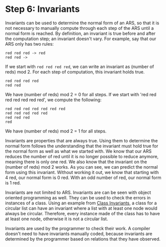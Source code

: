 # Step 6: Invariants

Invariants can be used to determine the normal form of an ARS, so that it is not necessary to manually compute through each step of the ARS until a normal form is reached. By definition, an invariant is true before and after the computation step; an invariant doesn't vary. For example, say that our ARS only has two rules:
```
red red red -> red
red red ->
```
If we start with `red red red red`, we can write an invariant as (number of reds) mod 2. For each step of computation, this invariant holds true.
```
red red red red
red red

```
We have (number of reds) mod 2 = 0 for all steps. If we start with 'red red red red red red red', we compute the following:
```
red red red red red red red 
red red red red red 
red red red
red
```
We have (number of reds) mod 2 = 1 for all steps.

Invariants are properties that are always true. Using them to determine the normal form follows the understanding that the invariant must hold true for the normal form as well as what we started with. We know that our ARS reduces the number of red until it is no longer possible to reduce anymore, meaning there is only one red. We also know that the invariant on the (number of reds) mod 2 works. As you can see, we can predict the normal form using this invariant. Without working it out, we know that starting with 4 red, our normal form is 0 red. With an odd number of red, our normal form is 1 red.

Invariants are not limited to ARS. Invariants are can be seen with object oriented programming as well. They can be used to check the errors in instances of a class. Using an example from [Class Invariants](http://people.cs.aau.dk/~normark/oop-csharp/html/notes/contracts_themes-class-inv-sect.html), a class for a circular list can have an invariant where a list with at least one node would always be circular. Therefore, every instance made of the class has to have at least one node, otherwise it is not a circular list.

Invariants are used by the programmer to check their work. A compiler doesn't need to have invariants manually coded, because invariants are determined by the programmer based on relations that they have observed.
